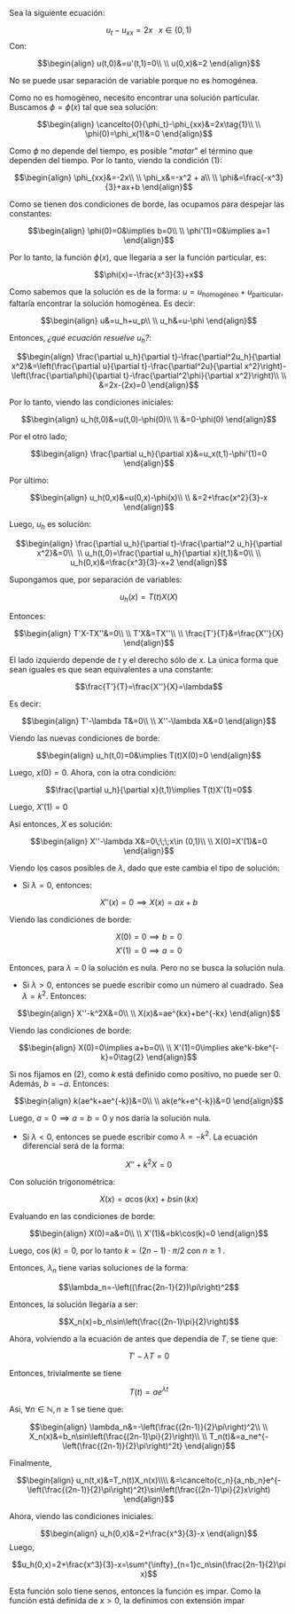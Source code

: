 
Sea la siguiente ecuación: 

$$u_t-u_{xx}=2x\;\;\;x\in(0,1)$$
Con: 

$$\begin{align}
u(t,0)&=u'(t,1)=0\\  \\
u(0,x)&=2
\end{align}$$

No se puede usar separación de variable porque no es homogénea. 

Como no es homogéneo, necesito encontrar una solución particular. Buscamos $\phi=\phi(x)$ tal que sea solución: 

$$\begin{align}
\cancelto{0}{\phi_t}-\phi_{xx}&=2x\tag{1}\\  \\
\phi(0)=\phi_x(1)&=0
\end{align}$$

Como $\phi$ no depende del tiempo, es posible "*matar*" el término que dependen del tiempo. Por lo tanto, viendo la condición $(1)$: 

$$\begin{align}
\phi_{xx}&=-2x\\  \\
\phi_x&=-x^2 + a\\  \\
\phi&=\frac{-x^3}{3}+ax+b
\end{align}$$

Como se tienen dos condiciones de borde, las ocupamos para despejar las constantes: 

$$\begin{align}
\phi(0)=0&\implies b=0\\  \\
\phi'(1)=0&\implies a=1
\end{align}$$

Por lo tanto, la función $\phi(x)$, que llegaría a ser la función particular, es: 

$$\phi(x)=-\frac{x^3}{3}+x$$

Como sabemos que la solución es de la forma: $u=u_\text{homogéneo}+u_\text{particular}$, faltaría encontrar la solución homogénea. Es decir: 

$$\begin{align}
u&=u_h+u_p\\  \\
u_h&=u-\phi
\end{align}$$

Entonces, *¿qué ecuación resuelve $u_h$?*: 

$$\begin{align}
\frac{\partial u_h}{\partial t}-\frac{\partial^2u_h}{\partial x^2}&=\left(\frac{\partial u}{\partial t}-\frac{\partial^2u}{\partial x^2}\right)-\left(\frac{\partial\phi}{\partial t}-\frac{\partial^2\phi}{\partial x^2}\right)\\  \\
&=2x-(2x)=0
\end{align}$$

Por lo tanto, viendo las condiciones iniciales: 

$$\begin{align}
u_h(t,0)&=u(t,0)-\phi(0)\\  \\
&=0-\phi(0)
\end{align}$$

Por el otro lado; 

$$\begin{align}
\frac{\partial u_h}{\partial x}&=u_x(t,1)-\phi'(1)=0
\end{align}$$

Por último: 

$$\begin{align}
u_h(0,x)&=u(0,x)-\phi(x)\\  \\
&=2+\frac{x^2}{3}-x
\end{align}$$

Luego, $u_h$ es solución: 

$$\begin{align}
\frac{\partial u_h}{\partial t}-\frac{\partial^2 u_h}{\partial x^2}&=0\\  \\
u_h(t,0)=\frac{\partial u_h}{\partial x}(t,1)&=0\\  \\
u_h(0,x)&=\frac{x^3}{3}-x+2
\end{align}$$

Supongamos que, por separación de variables: 

$$u_h(x)=T(t)X(X)$$

Entonces: 

$$\begin{align}
T'X-TX''&=0\\  \\
T'X&=TX''\\  \\
\frac{T'}{T}&=\frac{X''}{X}
\end{align}$$

El lado izquierdo depende de $t$ y el derecho sólo de $x$. La única forma que sean iguales es que sean equivalentes a una constante: 

$$\frac{T'}{T}=\frac{X''}{X}=\lambda$$

Es decir: 

$$\begin{align}
T'-\lambda T&=0\\  \\
X''-\lambda X&=0
\end{align}$$

Viendo las nuevas condiciones de borde: 

$$\begin{align}
u_h(t,0)=0&\implies T(t)X(0)=0
\end{align}$$

Luego, $x(0)=0$. Ahora, con la otra condición: 

$$\frac{\partial u_h}{\partial x}(t,1)\implies T(t)X'(1)=0$$

Luego, $X'(1)=0$

Así entonces, $X$ es solución: 

$$\begin{align}
X''-\lambda X&=0\;\;\;x\in (0,1)\\  \\
X(0)=X'(1)&=0
\end{align}$$

Viendo los casos posibles de $\lambda$, dado que este cambia el tipo de solución: 

- Si $\lambda = 0$, entonces: 

$$X''(x)=0\implies X(x)=ax+b$$

Viendo las condiciones de borde: 

$$X(0)=0\implies b=0$$
$$X'(1)=0\implies a=0$$

Entonces, para $\lambda=0$ la solución es nula. Pero no se busca la solución nula. 

- Si $\lambda>0$, entonces se puede escribir como un número al cuadrado. Sea $\lambda=k^2$. Entonces: 

$$\begin{align}
X''-k^2X&=0\\  \\
X(x)&=ae^{kx}+be^{-kx}
\end{align}$$

Viendo las condiciones de borde: 

$$\begin{align}
X(0)=0\implies a+b=0\\  \\
X'(1)=0\implies ake^k-bke^{-k}=0\tag{2}
\end{align}$$

Si nos fijamos en $(2)$, como $k$ está definido como positivo, no puede ser $0$. Además, $b=-a$. Entonces: 

$$\begin{align}
k(ae^k+ae^{-k})&=0\\  \\
ak(e^k+e^{-k})&=0
\end{align}$$

Luego, $a=0\implies a=b=0$ y nos daría la solución nula. 

- Si $\lambda <0$, entonces se puede escribir como $\lambda =-k^2$. La ecuación diferencial será de la forma: 

$$X''+k^2X=0$$

Con solución trigonométrica: 

$$X(x)=a\cos(kx)+b\sin(kx)$$

Evaluando en las condiciones de borde: 

$$\begin{align}
X(0)=a&=0\\  \\
X'(1)&=bk\cos(k)=0
\end{align}$$

Luego, $\cos(k)=0$, por lo tanto $k=(2n-1)\cdot\pi/2$ con $n\geq 1$ .

Entonces, $\lambda_n$ tiene varias soluciones de la forma: 

$$\lambda_n=-\left((\frac{2n-1}{2})\pi\right)^2$$

Entonces, la solución llegaría a ser: 

$$X_n(x)=b_n\sin\left(\frac{(2n-1)\pi}{2}\right)$$

Ahora, volviendo a la ecuación de antes que dependía de $T$, se tiene que: 

$$T'-\lambda T=0$$

Entonces, trivialmente se tiene 

$$T(t)=ae^{\lambda t}$$

Asi, $\forall n\in\mathbb{N}, n\geq 1$ se tiene que: 

$$\begin{align}
\lambda_n&=-\left(\frac{(2n-1)}{2}\pi\right)^2\\  \\
X_n(x)&=b_n\sin\left(\frac{(2n-1)\pi}{2}\right)\\  \\
T_n(t)&=a_ne^{-\left(\frac{(2n-1)}{2}\pi\right)^2t}
\end{align}$$

Finalmente, 

$$\begin{align}
u_n(t,x)&=T_n(t)X_n(x)\\\\ 
&=\cancelto{c_n}{a_nb_n}e^{-\left(\frac{(2n-1)}{2}\pi\right)^2t}\sin\left(\frac{(2n-1)\pi}{2}x\right)
\end{align}$$ 

Ahora, viendo las condiciones iniciales: 

$$\begin{align}
u_h(0,x)&=2+\frac{x^3}{3}-x
\end{align}$$
Luego, 

$$u_h(0,x)=2+\frac{x^3}{3}-x=\sum^{\infty}_{n=1}c_n\sin(\frac{2n-1}{2}\pi x)$$

Esta función solo tiene senos, entonces la función es impar. Como la función está definida de $x>0$, la definimos con extensión impar
